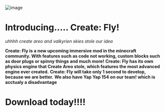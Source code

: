 ![image](https://github.com/user-attachments/assets/56c36b69-6bf3-4503-8a80-80409046418a)

# **Introducing..... Create: Fly!**
_uhhhh create areo and valkyrien skies stole our idea_


**Create: Fly is a new upcoming immersive mod in the minecraft community. With features such as code not working, custom blocks such as door plugs or spinny things and much more!**
**Create: Fly has its own physics engine that Create Areo stole, which features the most advanced engine ever created.**
**Create: Fly will take only 1 second to develop, because we are better.**
**We also have Yap Yap 154 on our team! which is acctualy a disadvantage**

# **Download today!!!!**
